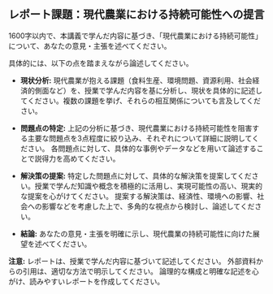 ## レポート課題：現代農業における持続可能性への提言

1600字以内で、本講義で学んだ内容に基づき、「現代農業における持続可能性」について、あなたの意見・主張を述べてください。

具体的には、以下の点を踏まえながら論述してください。

* **現状分析:** 現代農業が抱える課題（食料生産、環境問題、資源利用、社会経済的側面など）を、授業で学んだ内容を基に分析し、現状を具体的に記述してください。複数の課題を挙げ、それらの相互関係についても言及してください。

* **問題点の特定:** 上記の分析に基づき、現代農業における持続可能性を阻害する主要な問題点を3点程度に絞り込み、それぞれについて詳細に説明してください。  各問題点に対して、具体的な事例やデータなどを用いて論述することで説得力を高めてください。

* **解決策の提案:** 特定した問題点に対して、具体的な解決策を提案してください。授業で学んだ知識や概念を積極的に活用し、実現可能性の高い、現実的な提案を心がけてください。  提案する解決策は、経済性、環境への影響、社会への影響などを考慮した上で、多角的な視点から検討し、論述してください。

* **結論:** あなたの意見・主張を明確に示し、現代農業の持続可能性に向けた展望を述べてください。


**注意:**  レポートは、授業で学んだ内容に基づいて記述してください。  外部資料からの引用は、適切な方法で明示してください。  論理的な構成と明確な記述を心がけ、読みやすいレポートを作成してください。
